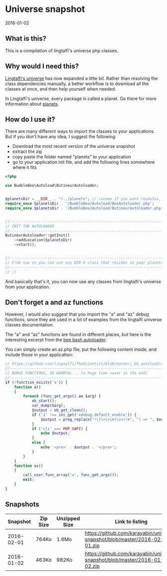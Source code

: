 Universe snapshot
=====================
2016-01-02



What is this?
----------------

This is a compilation of lingtalfi's universe php classes.


Why would I need this?
----------------------------

[Lingtalfi's universe](https://github.com/lingtalfi/universe) has now expanded a little bit.
Rather than resolving the class dependencies manually, a better workflow is to download all the classes at once,
and then help yourself when needed.

In Lingtalfi's universe, every package is called a planet.
Go there for more information about [planets](https://github.com/lingtalfi/Observer/blob/master/article/article.planetReference.eng.md).


How do I use it?
--------------------

There are many different ways to import the classes to your applications.
But if you don't have any idea, I suggest the following:

- Download the most recent version of the universe snapshot
- extract the zip 
- copy paste the folder named "planets" to your application
- go to your application init file, and add the following lines somewhere where it fits

```php
<?php

use BumbleBee\Autoload\ButineurAutoloader;


$planetsDir = __DIR__ . "/../planets"; // rename if you want (modules, classes, ...) 
require_once $planetsDir . '/BumbleBee/Autoload/BeeAutoloader.php';
require_once $planetsDir . '/BumbleBee/Autoload/ButineurAutoloader.php';


//------------------------------------------------------------------------------/
// INIT THE AUTOLOADER
//------------------------------------------------------------------------------/
ButineurAutoloader::getInst()
    ->addLocation($planetsDir)
    ->start();


//------------------------------------------------------------------------------/
// From now on you can use any BSR-0 class that resides in your planets (or modules...) directory
//------------------------------------------------------------------------------/
// ;)
```

And basically that's it, you can now use any classes from lingtalfi's universe from your application.


Don't forget a and az functions
------------------------------------

However, I would also suggest that you import the "a" and "az" debug functions, since they are used in a lot of 
examples from the lingtalfi universe classes documentation.

The "a" and "az" functions are found in different places, but here is the 
interesting excerpt from the [bee bash autoloader](https://github.com/lingtalfi/TheScientist/blob/master/convention.beeBashAutoloader.eng.md):

You can simply create an az.php file, put the following content inside, and include those in your application:


```php
// https://github.com/lingtalfi/TheScientist/blob/master/_bb_autoload/autoload.php
//------------------------------------------------------------------------------/
// BONUS FUNCTIONS, SO HANDFUL... (a huge time saver in the end)
//------------------------------------------------------------------------------/
if (!function_exists('a')) {
    function a()
    {
        foreach (func_get_args() as $arg) {
            ob_start();
            var_dump($arg);
            $output = ob_get_clean();
            if ('1' !== ini_get('xdebug.default_enable')) {
                $output = preg_replace("!\]\=\>\n(\s+)!m", "] => ", $output);
            }
            if ('cli' === PHP_SAPI) {
                echo $output;
            }
            else {
                echo '<pre>' . $output . '</pre>';
            }
        }
    }
    function az()
    {
        call_user_func_array('a', func_get_args());
        exit;
    }
}
```


Snapshots
------------------

Snapshot |  Zip Size | Unzipped Size | Link to listing
---------| ----------|--------------|-----------------------
2016-02-01  | 764Ko   |  1.6Mo       | https://github.com/karayabin/universe-snapshot/blob/master/2016-02-01.zip
2016-01-02  | 463Ko   |  982Ko       | https://github.com/karayabin/universe-snapshot/blob/master/2016-01-02.zip





